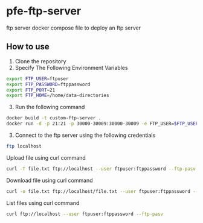 # pfe-ftp-server
ftp server docker compose file to deploy an ftp server

## How to use
1. Clone the repository
2. Specify The Following Environment Variables
```bash
export FTP_USER=ftpuser
export FTP_PASSWORD=ftppassword
export FTP_PORT=21
export FTP_HOME=/home/data-directories
```
3. Run the following command
```bash
docker build -t custom-ftp-server .
docker run -d -p 21:21 -p 30000-30009:30000-30009 -e FTP_USER=$FTP_USER -e FTP_PASSWORD=$FTP_PASSWORD -e FTP_PORT=$FTP_PORT -e FTP_HOME=$FTP_HOME custom-ftp-server
```
3. Connect to the ftp server using the following credentials
```bash
ftp localhost
```

Upload file using curl command
```bash
curl -T file.txt ftp://localhost --user ftpuser:ftppassword --ftp-pasv
```

Download file using curl command
```bash
curl -o file.txt ftp://localhost/file.txt --user ftpuser:ftppassword --ftp-pasv
```
List files using curl command
```bash
curl ftp://localhost --user ftpuser:ftppassword --ftp-pasv
```
